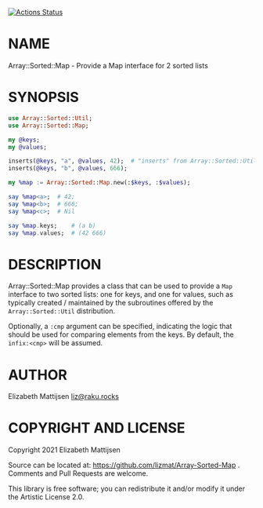 [![Actions Status](https://github.com/lizmat/Array-Sorted-Map/workflows/test/badge.svg)](https://github.com/lizmat/Array-Sorted-Map/actions)

NAME
====

Array::Sorted::Map - Provide a Map interface for 2 sorted lists

SYNOPSIS
========

```raku
use Array::Sorted::Util;
use Array::Sorted::Map;

my @keys;
my @values;

inserts(@keys, "a", @values, 42);  # "inserts" from Array::Sorted::Util
inserts(@keys, "b", @values, 666);

my %map := Array::Sorted::Map.new(:$keys, :$values);

say %map<a>;  # 42;
say %map<b>;  # 666;
say %map<c>;  # Nil

say %map.keys;    # (a b)
say %map.values;  # (42 666)
```

DESCRIPTION
===========

Array::Sorted::Map provides a class that can be used to provide a `Map` interface to two sorted lists: one for keys, and one for values, such as typically created / maintained by the subroutines offered by the `Array::Sorted::Util` distribution.

Optionally, a `:cmp` argument can be specified, indicating the logic that should be used for comparing elements from the keys. By default, the `infix:<cmp>` will be assumed.

AUTHOR
======

Elizabeth Mattijsen <liz@raku.rocks>

COPYRIGHT AND LICENSE
=====================

Copyright 2021 Elizabeth Mattijsen

Source can be located at: https://github.com/lizmat/Array-Sorted-Map . Comments and Pull Requests are welcome.

This library is free software; you can redistribute it and/or modify it under the Artistic License 2.0.

